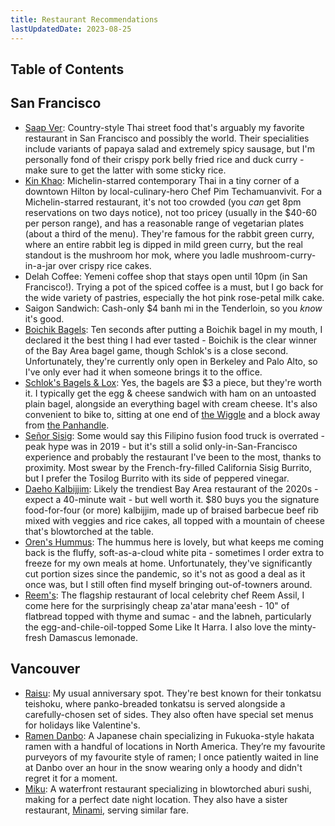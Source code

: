 ```yaml
---
title: Restaurant Recommendations
lastUpdatedDate: 2023-08-25
---
```


## Table of Contents

## San Francisco

- [Saap Ver](https://www.saapver.com): Country-style Thai street food that's arguably my favorite restaurant in San Francisco and possibly the world. Their specialities include variants of papaya salad and extremely spicy sausage, but I'm personally fond of their crispy pork belly fried rice and duck curry - make sure to get the latter with some sticky rice.
- [Kin Khao](https://www.kinkhao.com): Michelin-starred contemporary Thai in a tiny corner of a downtown Hilton by local-culinary-hero Chef Pim Techamuanvivit. For a Michelin-starred restaurant, it's not too crowded (you _can_ get 8pm reservations on two days notice), not too pricey (usually in the $40-60 per person range), and has a reasonable range of vegetarian plates (about a third of the menu). They're famous for the rabbit green curry, where an entire rabbit leg is dipped in mild green curry, but the real standout is the mushroom hor mok, where you ladle mushroom-curry-in-a-jar over crispy rice cakes.
- Delah Coffee: Yemeni coffee shop that stays open until 10pm (in San Francisco!). Trying a pot of the spiced coffee is a must, but I go back for the wide variety of pastries, especially the hot pink rose-petal milk cake.
- Saigon Sandwich: Cash-only $4 banh mi in the Tenderloin, so you _know_ it's good.
- [Boichik Bagels](https://boichikbagels.com): Ten seconds after putting a Boichik bagel in my mouth, I declared it the best thing I had ever tasted - Boichik is the clear winner of the Bay Area bagel game, though Schlok's is a close second. Unfortunately, they're currently only open in Berkeley and Palo Alto, so I've only ever had it when someone brings it to the office.
- [Schlok's Bagels & Lox](https://www.schloks.com): Yes, the bagels are $3 a piece, but they're worth it. I typically get the egg & cheese sandwich with ham on an untoasted plain bagel, alongside an everything bagel with cream cheese. It's also convenient to bike to, sitting at one end of [the Wiggle](https://en.wikipedia.org/wiki/The_Wiggle) and a block away from [the Panhandle](https://en.wikipedia.org/wiki/Panhandle_(San_Francisco)).
- [Señor Sisig](https://www.senorsisig.com): Some would say this Filipino fusion food truck is overrated - peak hype was in 2019 - but it's still a solid only-in-San-Francisco experience and probably the restaurant I've been to the most, thanks to proximity. Most swear by the French-fry-filled California Sisig Burrito, but I prefer the Tosilog Burrito with its side of peppered vinegar.
- [Daeho Kalbijjim](https://daehokalbijjim.com): Likely the trendiest Bay Area restaurant of the 2020s - expect a 40-minute wait - but well worth it. $80 buys you the signature food-for-four (or more) kalbijjim, made up of braised barbecue beef rib mixed with veggies and rice cakes, all topped with a mountain of cheese that's blowtorched at the table.
- [Oren's Hummus](https://orenshummus.com): The hummus here is lovely, but what keeps me coming back is the fluffy, soft-as-a-cloud white pita - sometimes I order extra to freeze for my own meals at home. Unfortunately, they've significantly cut portion sizes since the pandemic, so it's not as good a deal as it once was, but I still often find myself bringing out-of-towners around.
- [Reem's](https://www.reemscalifornia.com): The flagship restaurant of local celebrity chef Reem Assil, I come here for the surprisingly cheap za'atar mana'eesh - 10" of flatbread topped with thyme and sumac - and the labneh, particularly the egg-and-chile-oil-topped Some Like It Harra. I also love the minty-fresh Damascus lemonade.

## Vancouver

- [Raisu](https://raisu.ca): My usual anniversary spot. They're best known for their tonkatsu teishoku, where panko-breaded tonkatsu is served alongside a carefully-chosen set of sides. They also often have special set menus for holidays like Valentine's.
- [Ramen Danbo](https://ramendanbo.com/): A Japanese chain specializing in Fukuoka-style hakata ramen with a handful of locations in North America. They’re my favourite purveyors of my favourite style of ramen; I once patiently waited in line at Danbo over an hour in the snow wearing only a hoody and didn't regret it for a moment.
- [Miku](https://mikurestaurant.com): A waterfront restaurant specializing in blowtorched aburi sushi, making for a perfect date night location. They also have a sister restaurant, [Minami](https://minamirestaurant.com), serving similar fare.